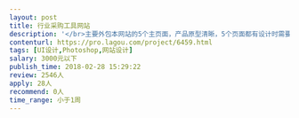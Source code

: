 ```yaml
---                
layout: post       
title: 行业采购工具网站           
description: '</br>主要外包本网站的5个主页面，产品原型清晰，5个页面都有设计时需要参考的对应网站视觉效果：</br></br>1）首页，通过3-4屏页面，图片搭配文案视觉样式，准确向目标用户传达本站功能与作用；</br>首页参考设计1： https://www.paysapi.com/index.html  </br>首页参考设计2： https://fanqier.com/#anchor2</br></br>2）产品套餐介绍页面，比较简单</br>页面参考设计： https://fanqier.com/pay/5a70583376df30531c64133c</br></br>3）发布需求页面，主要是表单填写交互</br>参考阿里巴巴发布询价单页面设计： https://go.1688.com/buyoffer/post_offer.htm?spm=a261j.8902182.0.0.70ce55cbad9BLC</br></br>4）填写报价页面，信息展示和填写表单交互</br></br>5）用户登录工作台主页面</br>纷享逍客CRM后台参考设计： https://www.fxiaoke.com/XV/Home/Index#crm/index</br>'     
contenturl: https://pro.lagou.com/project/6459.html      
tags: [UI设计,Photoshop,网站设计]            
salary: 3000元以下          
publish_time: 2018-02-28 15:29:22         
review: 2546人                   
apply: 28人                   
recommend: 0人                   
time_range: 小于1周              
---                 
```

